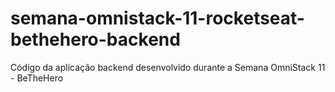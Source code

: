 # semana-omnistack-11-rocketseat-bethehero-backend
Código da aplicação backend desenvolvido durante a Semana OmniStack 11 - BeTheHero
